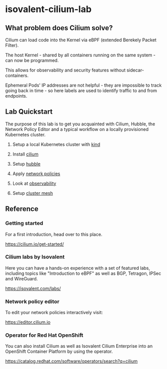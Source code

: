 # isovalent-cilium-lab

## What problem does Cilium solve?

Cilium can load code into the Kernel via eBPF (extended Berekely Packet Filter).

The host Kernel - shared by all containers running on the same system - can now be programmed.

This allows for observability and security features without sidecar-containers.

Ephemeral Pods' IP addresses are not helpful - they are impossible to track going back in time - so here labels are used to identify traffic to and from endpoints.

## Lab Quickstart

The purpose of this lab is to get you acquainted with Cilium, Hubble, the Network Policy Editor and a typical workflow on a locally provisioned Kubernetes cluster.

1. Setup a local Kubernetes cluster with [kind](kind.md)

2. Install [cilium](cilium.md)

3. Setup [hubble](hubble.md)

4. Apply [network policies](network-policies.md)

5. Look at [observability](workflow-visualize-adapt.md)

6. Setup [cluster mesh](cluster-mesh.md)

## Reference

### Getting started

For a first introduction, head over to this place.

https://cilium.io/get-started/

### Cilium labs by Isovalent

Here you can have a hands-on experience with a set of featured labs, including topics like "Introduction to eBPF" as well as BGP, Tetragon, IPSec and WireGuard.

https://isovalent.com/labs/

### Network policy editor

To edit your network policies interactively visit:

https://editor.cilium.io

### Operator for Red Hat OpenShift

You can also install Cilium as well as Isovalent Cilium Enterprise into an OpenShift Container Platform by using the operator.

https://catalog.redhat.com/software/operators/search?q=cilium

